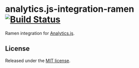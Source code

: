 # analytics.js-integration-ramen [![Build Status][ci-badge]][ci-link]

Ramen integration for [Analytics.js][].

## License

Released under the [MIT license](LICENSE).


[Analytics.js]: https://segment.com/docs/libraries/analytics.js/
[ci-link]: https://circleci.com/gh/segment-integrations/analytics.js-integration-ramen
[ci-badge]: https://circleci.com/gh/segment-integrations/analytics.js-integration-ramen.svg?style=svg
